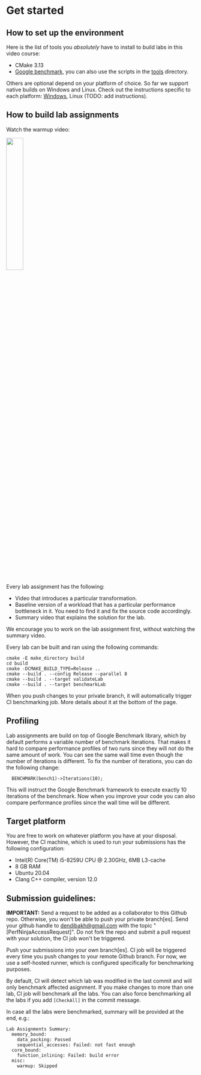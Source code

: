 # Get started

## How to set up the environment

Here is the list of tools you *absolutely* have to install to build labs in this video course:
* CMake 3.13
* [Google benchmark](https://github.com/google/benchmark), you can also use the scripts in the [tools](tools) directory.

Others are optional depend on your platform of choice. So far we support native builds on Windows and Linux. Check out the instructions specific to each platform: [Windows](QuickstartWindows.md), Linux (TODO: add instructions).

## How to build lab assignments

Watch the warmup video:

[<img src="https://drive.google.com/uc?export=view&id=1AbuZJdfc-BbpNLdxZukMILs2l5_HBH32" width="30%">](https://www.youtube.com/watch?v=jFRwAcIoLgQ&list=PLRWO2AL1QAV6bJAU2kgB4xfodGID43Y5d)

Every lab assignment has the following:
* Video that introduces a particular transformation.
* Baseline version of a workload that has a particular performance bottleneck in it. You need to find it and fix the source code accordingly.
* Summary video that explains the solution for the lab.

We encourage you to work on the lab assignment first, without watching the summary video.

Every lab can be built and ran using the following commands:
```
cmake -E make_directory build
cd build
cmake -DCMAKE_BUILD_TYPE=Release ..
cmake --build . --config Release --parallel 8
cmake --build . --target validateLab
cmake --build . --target benchmarkLab
```
When you push changes to your private branch, it will automatically trigger CI benchmarking job. More details about it at the bottom of the page.

## Profiling

Lab assignments are build on top of Google Benchmark library, which by default performs a variable number of benchmark iterations. That makes it hard to compare performance profiles of two runs since they will not do the same amount of work. You can see the same wall time even though the number of iterations is different. To fix the number of iterations, you can do the following change:

```
  BENCHMARK(bench1)->Iterations(10);
```

This will instruct the Google Benchmark framework to execute exactly 10 iterations of the benchmark. Now when you improve your code you can also compare performance profiles since the wall time will be different.

## Target platform

You are free to work on whatever platform you have at your disposal. However, the CI machine, which is used to run your submissions has the following configuration:
* Intel(R) Core(TM) i5-8259U CPU @ 2.30GHz, 6MB L3-cache
* 8 GB RAM
* Ubuntu 20.04
* Clang C++ compiler, version 12.0

## Submission guidelines:

**IMPORTANT:** Send a request to be added as a collaborator to this Github repo. Otherwise, you won't be able to push your private branch[es]. Send your github handle to dendibakh@gmail.com with the topic "[PerfNinjaAccessRequest]". Do not fork the repo and submit a pull request with your solution, the CI job won't be triggered.

Push your submissions into your own branch[es]. CI job will be triggered every time you push changes to your remote Github branch. For now, we use a self-hosted runner, which is configured specifically for benchmarking purposes.

By default, CI will detect which lab was modified in the last commit and will only benchmark affected asignment. If you make changes to more than one lab, CI job will benchmark all the labs. You can also force benchmarking all the labs if you add `[CheckAll]` in the commit message.

In case all the labs were benchmarked, summary will be provided at the end, e.g.:

```
Lab Assignments Summary:
  memory_bound:
    data_packing: Passed
    sequential_accesses: Failed: not fast enough
  core_bound:
    function_inlining: Failed: build error
  misc:
    warmup: Skipped
```
